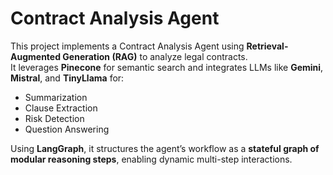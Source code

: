 # Contract Analysis Agent

This project implements a Contract Analysis Agent using **Retrieval-Augmented Generation (RAG)** to analyze legal contracts.  
It leverages **Pinecone** for semantic search and integrates LLMs like **Gemini**, **Mistral**, and **TinyLlama** for:
- Summarization  
- Clause Extraction  
- Risk Detection  
- Question Answering  

Using **LangGraph**, it structures the agent’s workflow as a **stateful graph of modular reasoning steps**, enabling dynamic multi-step interactions.

